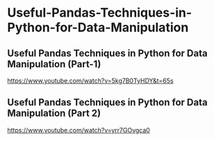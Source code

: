 # Useful-Pandas-Techniques-in-Python-for-Data-Manipulation

## Useful Pandas Techniques in Python for Data Manipulation (Part-1)
https://www.youtube.com/watch?v=5kg7B0TyHDY&t=65s

## Useful Pandas Techniques in Python for Data Manipulation (Part 2)
https://www.youtube.com/watch?v=yrr7GOvgca0
